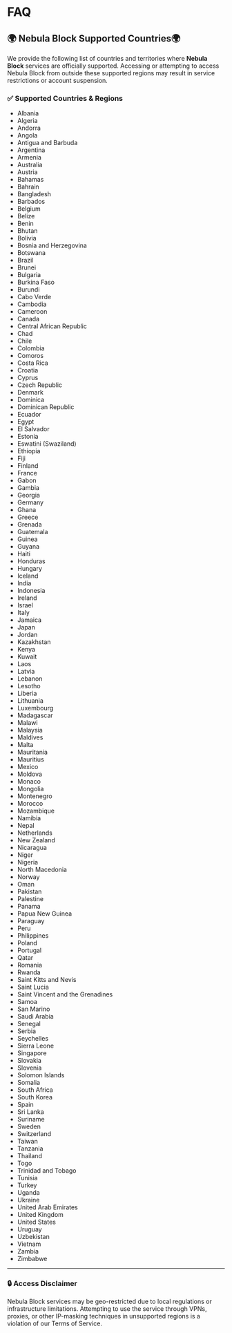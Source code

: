 # FAQ

## 🌍 Nebula Block Supported Countries🌍&#x20;

We provide the following list of countries and territories where **Nebula Block** services are officially supported. Accessing or attempting to access Nebula Block from outside these supported regions may result in service restrictions or account suspension.

### ✅ Supported Countries & Regions

* Albania
* Algeria
* Andorra
* Angola
* Antigua and Barbuda
* Argentina
* Armenia
* Australia
* Austria
* Bahamas
* Bahrain
* Bangladesh
* Barbados
* Belgium
* Belize
* Benin
* Bhutan
* Bolivia
* Bosnia and Herzegovina
* Botswana
* Brazil
* Brunei
* Bulgaria
* Burkina Faso
* Burundi
* Cabo Verde
* Cambodia
* Cameroon
* Canada
* Central African Republic
* Chad
* Chile
* Colombia
* Comoros
* Costa Rica
* Croatia
* Cyprus
* Czech Republic
* Denmark
* Dominica
* Dominican Republic
* Ecuador
* Egypt
* El Salvador
* Estonia
* Eswatini (Swaziland)
* Ethiopia
* Fiji
* Finland
* France
* Gabon
* Gambia
* Georgia
* Germany
* Ghana
* Greece
* Grenada
* Guatemala
* Guinea
* Guyana
* Haiti
* Honduras
* Hungary
* Iceland
* India
* Indonesia
* Ireland
* Israel
* Italy
* Jamaica
* Japan
* Jordan
* Kazakhstan
* Kenya
* Kuwait
* Laos
* Latvia
* Lebanon
* Lesotho
* Liberia
* Lithuania
* Luxembourg
* Madagascar
* Malawi
* Malaysia
* Maldives
* Malta
* Mauritania
* Mauritius
* Mexico
* Moldova
* Monaco
* Mongolia
* Montenegro
* Morocco
* Mozambique
* Namibia
* Nepal
* Netherlands
* New Zealand
* Nicaragua
* Niger
* Nigeria
* North Macedonia
* Norway
* Oman
* Pakistan
* Palestine
* Panama
* Papua New Guinea
* Paraguay
* Peru
* Philippines
* Poland
* Portugal
* Qatar
* Romania
* Rwanda
* Saint Kitts and Nevis
* Saint Lucia
* Saint Vincent and the Grenadines
* Samoa
* San Marino
* Saudi Arabia
* Senegal
* Serbia
* Seychelles
* Sierra Leone
* Singapore
* Slovakia
* Slovenia
* Solomon Islands
* Somalia
* South Africa
* South Korea
* Spain
* Sri Lanka
* Suriname
* Sweden
* Switzerland
* Taiwan
* Tanzania
* Thailand
* Togo
* Trinidad and Tobago
* Tunisia
* Turkey
* Uganda
* Ukraine
* United Arab Emirates
* United Kingdom
* United States
* Uruguay
* Uzbekistan
* Vietnam
* Zambia
* Zimbabwe

***

### 🔒 Access Disclaimer

Nebula Block services may be geo-restricted due to local regulations or infrastructure limitations. Attempting to use the service through VPNs, proxies, or other IP-masking techniques in unsupported regions is a violation of our Terms of Service.
